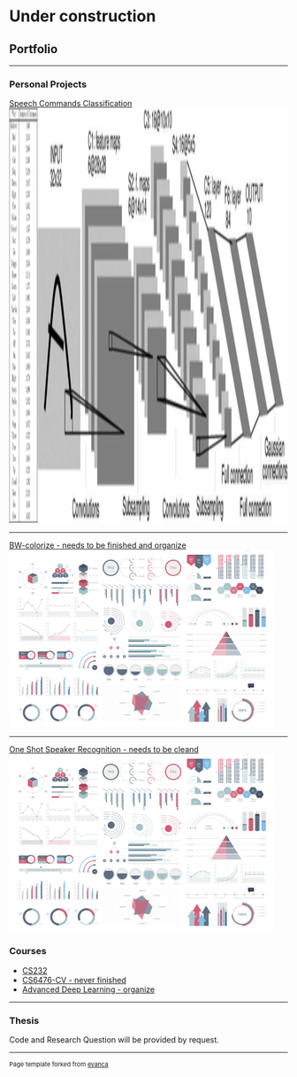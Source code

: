 # Under construction

## Portfolio

---

### Personal Projects

[Speech Commands Classification](/https://github.com/itamar-saraf/Speech-Commands-Classification)
<img src="images/spc.png?raw=true"  width="750" height="750"/>

---
[BW-colorize - needs to be finished and organize](https://github.com/itamar-saraf/BW-colorize)
<img src="images/dummy_thumbnail.jpg?raw=true"/>

---

[One Shot Speaker Recognition - needs to be cleand](https://github.com/itamar-saraf/speaker-recognition-one-shot)
<img src="images/dummy_thumbnail.jpg?raw=true"/>


### Courses

- [CS232](https://github.com/itamar-saraf/cs231n)
- [CS6476-CV - never finished](https://github.com/itamar-saraf/CS6476-CV)
- [Advanced Deep Learning - organize](https://drive.google.com/drive/folders/1mWchzHs6gynNr9jftDwBmUsQ1ZNsT1V5)
---

### Thesis

Code and Research Question will be provided by request.


---
<p style="font-size:11px">Page template forked from <a href="https://github.com/evanca/quick-portfolio">evanca</a></p>
<!-- Remove above link if you don't want to attibute -->
